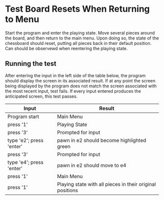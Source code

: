 # Test Board Resets When Returning to Menu

Start the program and enter the playing state. Move several pieces around the board, and then return to the main menu. Upon doing so, the state of the chessboard should reset, putting all pieces back in their default position. Can should be observewd when reentering the playing state.

## Running the test
After entering the input in the left side of the table below, the program should display the screen in its associated result. If at any point the screen being displayed by the program does not match the screen associated with the most recent input, test fails. If every input entered produces the anticipated screen, this test passes.

| Input | Result|
|---|---|
| Program start | Main Menu     |
| press '1'     | Playing State   |
| press '3'     | Prompted for input     |
| type 'e2'; press 'enter'     | pawn in e2 should become highlighted green   |
| press '3'     | Prompted for input     |
| type 'e4'; press 'enter'     | pawn in e2 should move to e4 |
| press '1'     | Main Menu     |
| press '1'     | Playing state with all pieces in their original positions |
